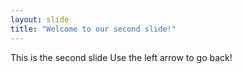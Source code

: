 ```yaml
---
layout: slide
title: "Welcome to our second slide!"
---
```

This is the second slide
Use the left arrow to go back!
